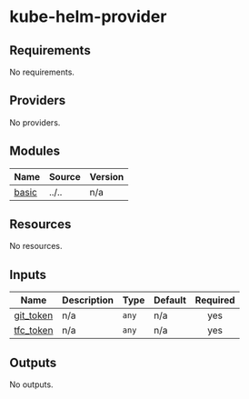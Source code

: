 # kube-helm-provider

<!-- BEGINNING OF PRE-COMMIT-TERRAFORM DOCS HOOK -->
## Requirements

No requirements.

## Providers

No providers.

## Modules

| Name | Source | Version |
|------|--------|---------|
| <a name="module_basic"></a> [basic](#module\_basic) | ../.. | n/a |

## Resources

No resources.

## Inputs

| Name | Description | Type | Default | Required |
|------|-------------|------|---------|:--------:|
| <a name="input_git_token"></a> [git\_token](#input\_git\_token) | n/a | `any` | n/a | yes |
| <a name="input_tfc_token"></a> [tfc\_token](#input\_tfc\_token) | n/a | `any` | n/a | yes |

## Outputs

No outputs.
<!-- END OF PRE-COMMIT-TERRAFORM DOCS HOOK -->
